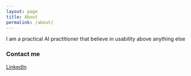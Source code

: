 ```yaml
---
layout: page
title: About
permalink: /about/
---
```


I am a practical AI practitioner that believe in usability above anything else


### Contact me
[LinkedIn](https://www.linkedin.com/in/sateeshkavuri/)

